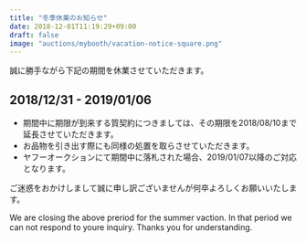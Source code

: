 ```yaml
---
title: "冬季休業のお知らせ"
date: 2018-12-01T11:19:29+09:00
draft: false
image: "auctions/mybooth/vacation-notice-square.png"
---
```


誠に勝手ながら下記の期間を休業させていただきます。

<h2 class="text-center my-4">2018/12/31 - 2019/01/06</h2>

- 期間中に期限が到来する質契約につきましては、その期限を2018/08/10まで延長させていただきます。
- お品物を引き出す際にも同様の処置を取らさせていただきます。
- ヤフーオークションにて期間中に落札された場合、2019/01/07以降のご対応となります。

ご迷惑をおかけしまして誠に申し訳ございませんが何卒よろしくお願いいたします。

We are closing the above preriod for the summer vaction. In that period we can not respond to youre inquiry. Thanks you for understanding.
